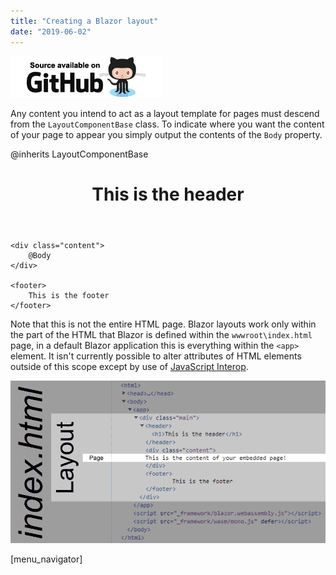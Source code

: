 ```yaml
---
title: "Creating a Blazor layout"
date: "2019-06-02"
---
```


[![](images/SourceLink.png)](https://github.com/mrpmorris/blazor-university/tree/master/src/Layouts/CreatingALayout)

Any content you intend to act as a layout template for pages must descend from the `LayoutComponentBase` class. To indicate where you want the content of your page to appear you simply output the contents of the `Body` property.

@inherits LayoutComponentBase

<div class="main">
	<header>
		<h1>This is the header</h1>
	</header>

	<div class="content">
		@Body
	</div>

	<footer>
		This is the footer
	</footer>
</div>

Note that this is not the entire HTML page. Blazor layouts work only within the part of the HTML that Blazor is defined within the `wwwroot\index.html` page, in a default Blazor application this is everything within the `<app>` element. It isn't currently possible to alter attributes of HTML elements outside of this scope except by use of [JavaScript Interop](http://blazor-university.com/javascript-interop/).

[![](images/Layout.png)](http://blazor-university.com/wp-content/uploads/2019/06/image.png)

\[menu\_navigator\]
